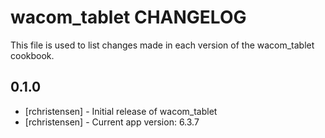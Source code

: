 wacom_tablet CHANGELOG
======================

This file is used to list changes made in each version of the wacom_tablet cookbook.

0.1.0
-----
- [rchristensen] - Initial release of wacom_tablet
- [rchristensen] - Current app version: 6.3.7